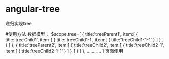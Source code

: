 # angular-tree
  递归实现tree
  
  #使用方法
    数据模型：
      $scope.tree=[
			{
				title:'treeParent1',
				item:[
					{
						title:'treeChild1',
						item:[
							{
								title:'treeChild1-1',
								item:[
									{
										title:'treeChild1-1-1'
									}
								]
							}
						]
					}
				]
			},
			{
				title:'treeParent2',
				item:[
					{
						title:'treeChild2',
						item:[
							{
								title:'treeChild2-1',
								item:[
									{
										title:'treeChild2-1-1'
									}
								]
							}
						]
					}
				]
			},
			...........
		]
	页面使用
	  <pl4-tree result="tree"></pl4-tree>
